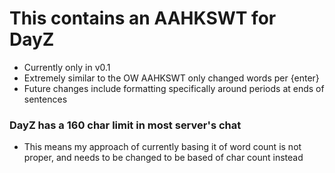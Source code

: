 # This contains an AAHKSWT for DayZ
- Currently only in v0.1
- Extremely similar to the OW AAHKSWT only changed words per {enter}
- Future changes include formatting specifically around periods at ends of sentences
### DayZ has a 160 char limit in most server's chat
- This means my approach of currently basing it of word count is not proper, and needs to be changed to be based of char count instead
